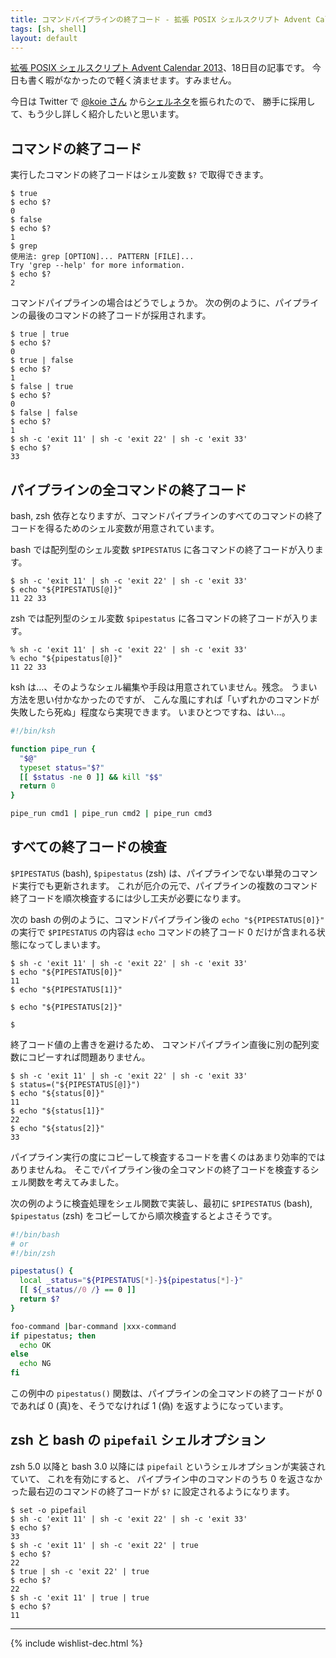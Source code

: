 ```yaml
---
title: コマンドパイプラインの終了コード - 拡張 POSIX シェルスクリプト Advent Calendar 2013
tags: [sh, shell]
layout: default
---
```


[拡張 POSIX シェルスクリプト Advent Calendar 2013](http://www.adventar.org/calendars/212)、18日目の記事です。
今日も書く暇がなかったので軽く済ませます。すみません。

今日は Twitter で [@koie さん](https://twitter.com/koie)
から[シェルネタ](https://twitter.com/koie/status/413209516046438400)を振られたので、
勝手に採用して、もう少し詳しく紹介したいと思います。

コマンドの終了コード
----------------------------------------------------------------------

実行したコマンドの終了コードはシェル変数 `$?` で取得できます。

``` console
$ true
$ echo $?
0
$ false
$ echo $?
1
$ grep
使用法: grep [OPTION]... PATTERN [FILE]...
Try 'grep --help' for more information.
$ echo $?
2
```

コマンドパイプラインの場合はどうでしょうか。
次の例のように、パイプラインの最後のコマンドの終了コードが採用されます。

``` console
$ true | true
$ echo $?
0
$ true | false
$ echo $?
1
$ false | true
$ echo $?
0
$ false | false
$ echo $?
1
$ sh -c 'exit 11' | sh -c 'exit 22' | sh -c 'exit 33'
$ echo $?
33
```

パイプラインの全コマンドの終了コード
----------------------------------------------------------------------

bash, zsh
依存となりますが、コマンドパイプラインのすべてのコマンドの終了コードを得るためのシェル変数が用意されています。

bash では配列型のシェル変数 `$PIPESTATUS` に各コマンドの終了コードが入ります。

``` console
$ sh -c 'exit 11' | sh -c 'exit 22' | sh -c 'exit 33'
$ echo "${PIPESTATUS[@]}"
11 22 33
```

zsh では配列型のシェル変数 `$pipestatus` に各コマンドの終了コードが入ります。

``` console
% sh -c 'exit 11' | sh -c 'exit 22' | sh -c 'exit 33'
% echo "${pipestatus[@]}"
11 22 33
```

ksh は…、そのようなシェル編集や手段は用意されていません。残念。
うまい方法を思い付かなかったのですが、
こんな風にすれば「いずれかのコマンドが失敗したら死ぬ」程度なら実現できます。
いまひとつですね、はい…。

``` sh
#!/bin/ksh

function pipe_run {
  "$@"
  typeset status="$?"
  [[ $status -ne 0 ]] && kill "$$"
  return 0
}

pipe_run cmd1 | pipe_run cmd2 | pipe_run cmd3
```

すべての終了コードの検査
----------------------------------------------------------------------

`$PIPESTATUS` (bash), `$pipestatus` (zsh)
は、パイプラインでない単発のコマンド実行でも更新されます。
これが厄介の元で、パイプラインの複数のコマンド終了コードを順次検査するには少し工夫が必要になります。

次の bash の例のように、コマンドパイプライン後の `echo "${PIPESTATUS[0]}"` の実行で
`$PIPESTATUS` の内容は `echo` コマンドの終了コード 0
だけが含まれる状態になってしまいます。

```
$ sh -c 'exit 11' | sh -c 'exit 22' | sh -c 'exit 33'
$ echo "${PIPESTATUS[0]}"
11
$ echo "${PIPESTATUS[1]}"

$ echo "${PIPESTATUS[2]}"

$
```

終了コード値の上書きを避けるため、
コマンドパイプライン直後に別の配列変数にコピーすれば問題ありません。

```
$ sh -c 'exit 11' | sh -c 'exit 22' | sh -c 'exit 33'
$ status=("${PIPESTATUS[@]}")
$ echo "${status[0]}"
11
$ echo "${status[1]}"
22
$ echo "${status[2]}"
33
```

パイプライン実行の度にコピーして検査するコードを書くのはあまり効率的ではありませんね。
そこでパイプライン後の全コマンドの終了コードを検査するシェル関数を考えてみました。

次の例のように検査処理をシェル関数で実装し、最初に 
`$PIPESTATUS` (bash), `$pipestatus` (zsh)
をコピーしてから順次検査するとよさそうです。

``` sh
#!/bin/bash
# or
#!/bin/zsh

pipestatus() {
  local _status="${PIPESTATUS[*]-}${pipestatus[*]-}"
  [[ ${_status//0 /} == 0 ]]
  return $?
}

foo-command |bar-command |xxx-command
if pipestatus; then
  echo OK
else
  echo NG
fi
```

この例中の `pipestatus()` 関数は、パイプラインの全コマンドの終了コードが 0
であれば 0 (真)を、そうでなければ 1 (偽) を返すようになっています。

zsh と bash の `pipefail` シェルオプション
----------------------------------------------------------------------

zsh 5.0 以降と bash 3.0 以降には `pipefail` というシェルオプションが実装されていて、
これを有効にすると、
パイプライン中のコマンドのうち 0 を返さなかった最右辺のコマンドの終了コードが
`$?` に設定されるようになります。

``` console
$ set -o pipefail
$ sh -c 'exit 11' | sh -c 'exit 22' | sh -c 'exit 33'
$ echo $?
33
$ sh -c 'exit 11' | sh -c 'exit 22' | true
$ echo $?
22
$ true | sh -c 'exit 22' | true
$ echo $?
22
$ sh -c 'exit 11' | true | true
$ echo $?
11
```

* * *

{% include wishlist-dec.html %}


